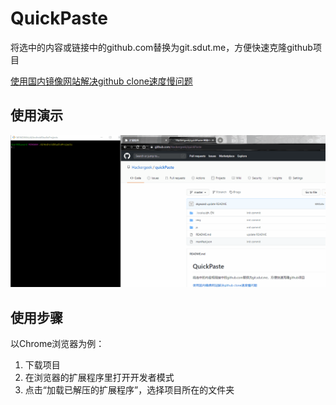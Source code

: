 # QuickPaste

将选中的内容或链接中的github.com替换为git.sdut.me，方便快速克隆github项目

[使用国内镜像网站解决github clone速度慢问题](https://blog.csdn.net/u014630636/article/details/106181159)

## 使用演示

![使用演示](img/demo.gif)

## 使用步骤

以Chrome浏览器为例：
1. 下载项目
2. 在浏览器的扩展程序里打开开发者模式
3. 点击“加载已解压的扩展程序”，选择项目所在的文件夹